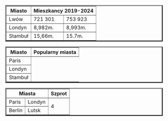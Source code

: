 
<html>

<head>

</head>

<body>

<table border='3'>


<tr>

<th>
Miasto
</th>

<th colspan='2'>
Mieszkancy 2019-2024
</th>


</tr>

<tr>

<td>
Lwów
</td>

<td>
721 301
</td>

<td>
753 923
</td>

</tr>


<tr>

<td>
Londyn
</td>

<td>
8,982m.
</td>

<td>
8,993m.
</td>


</tr>



<tr>

<td>
Stambuł 
</td>

<td>
15,66m.
</td>

<td>
15.7m.
</td>


</tr>

</tabele>










<table border='3'>

<tr>

<th>
Miasto
</th>

<th colspan='4'>
Popularny miasta
</th>


</tr>

<tr>

<td>
Paris
</td>


</tr>


<tr>

<td>
Londyn
</td>




</tr>



<tr>

<td>
Stambuł 
</td>



</tr>









</table>




<table border='3'>
  

<tr>
  <th colspan='2'>
Miasta
  </th>

   <th rowspan='1'>
Szprot
  </th>
  
</tr>

<tr>

  <td>
    Paris
  </td>


  <td>
    Londyn
  </td>

<td rowspan='2'>
   4
  </td>
  
</tr>


<tr>
  <td>
    Berlin
  </td>

   <td>
   Lutsk
   </td>

  
</tr>
</tabel>

</body>





</html>
